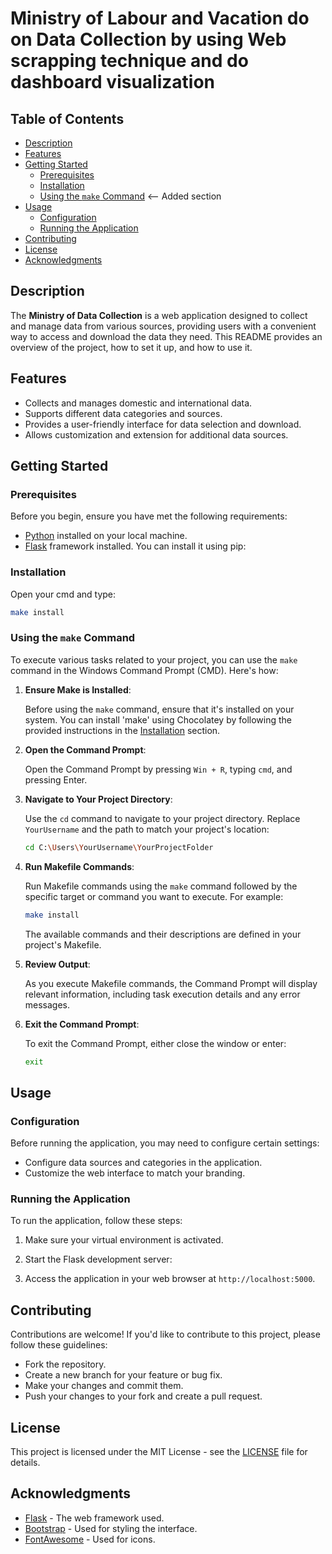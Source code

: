 # Ministry of Labour and Vacation do on Data Collection by using Web scrapping technique and do dashboard visualization

## Table of Contents

- [Description](#description)
- [Features](#features)
- [Getting Started](#getting-started)
  - [Prerequisites](#prerequisites)
  - [Installation](#installation)
  - [Using the `make` Command](#using-the-make-command)  <-- Added section
- [Usage](#usage)
  - [Configuration](#configuration)
  - [Running the Application](#running-the-application)
- [Contributing](#contributing)
- [License](#license)
- [Acknowledgments](#acknowledgments)

## Description

The **Ministry of Data Collection** is a web application designed to collect and manage data from various sources, providing users with a convenient way to access and download the data they need. This README provides an overview of the project, how to set it up, and how to use it.

## Features

- Collects and manages domestic and international data.
- Supports different data categories and sources.
- Provides a user-friendly interface for data selection and download.
- Allows customization and extension for additional data sources.

## Getting Started

### Prerequisites

Before you begin, ensure you have met the following requirements:

- [Python](https://www.python.org/downloads/) installed on your local machine.
- [Flask](https://flask.palletsprojects.com/en/2.1.x/) framework installed. You can install it using pip:

### Installation

Open your cmd and type:

```bash
make install
````
### Using the `make` Command

To execute various tasks related to your project, you can use the `make` command in the Windows Command Prompt (CMD). Here's how:

1. **Ensure Make is Installed**:

   Before using the `make` command, ensure that it's installed on your system. You can install 'make' using Chocolatey by following the provided instructions in the [Installation](#installation) section.

2. **Open the Command Prompt**:

   Open the Command Prompt by pressing `Win + R`, typing `cmd`, and pressing Enter.

3. **Navigate to Your Project Directory**:

   Use the `cd` command to navigate to your project directory. Replace `YourUsername` and the path to match your project's location:

   ```bash
   cd C:\Users\YourUsername\YourProjectFolder
   ```

4. **Run Makefile Commands**:

   Run Makefile commands using the `make` command followed by the specific target or command you want to execute. For example:

   ```bash
   make install
   ```

   The available commands and their descriptions are defined in your project's Makefile.

5. **Review Output**:

   As you execute Makefile commands, the Command Prompt will display relevant information, including task execution details and any error messages.

6. **Exit the Command Prompt**:

   To exit the Command Prompt, either close the window or enter:

   ```bash
   exit
   ```

## Usage

### Configuration

Before running the application, you may need to configure certain settings:

- Configure data sources and categories in the application.
- Customize the web interface to match your branding.

### Running the Application

To run the application, follow these steps:

1. Make sure your virtual environment is activated.

2. Start the Flask development server:


3. Access the application in your web browser at `http://localhost:5000`.

## Contributing

Contributions are welcome! If you'd like to contribute to this project, please follow these guidelines:

- Fork the repository.
- Create a new branch for your feature or bug fix.
- Make your changes and commit them.
- Push your changes to your fork and create a pull request.

## License

This project is licensed under the MIT License - see the [LICENSE](LICENSE) file for details.

## Acknowledgments

- [Flask](https://flask.palletsprojects.com/en/2.1.x/) - The web framework used.
- [Bootstrap](https://getbootstrap.com/) - Used for styling the interface.
- [FontAwesome](https://fontawesome.com/) - Used for icons.



